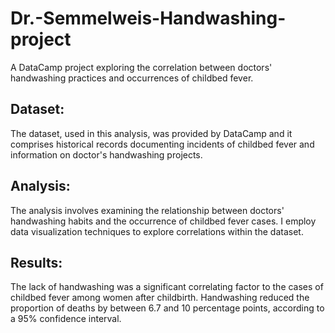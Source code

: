 # Dr.-Semmelweis-Handwashing-project
A DataCamp project exploring the correlation between doctors' handwashing practices and occurrences of childbed fever.

## Dataset:
The dataset, used in this analysis, was provided by DataCamp and it comprises historical records documenting incidents of childbed fever and information on doctor's handwashing projects.

## Analysis:
The analysis involves examining the relationship between doctors' handwashing habits and the occurrence of childbed fever cases. I employ data visualization techniques to explore correlations within the dataset.

## Results:
The lack of handwashing was a significant correlating factor to the cases of childbed fever among women after childbirth. Handwashing reduced the proportion of deaths by between 6.7 and 10 percentage points, according to a 95% confidence interval.

